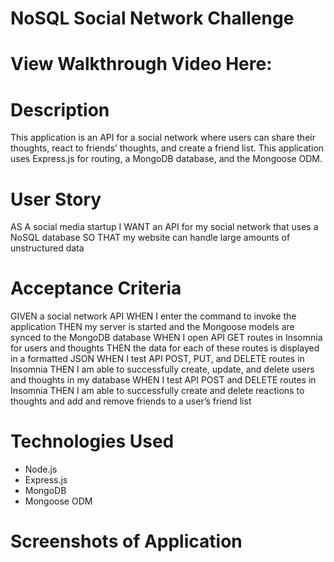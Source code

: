 # NoSQL Social Network Challenge

# View Walkthrough Video Here:

# Description
This application is an API for a social network where users can share their thoughts, react to friends’ thoughts, and create a friend list. This application uses Express.js for routing, a MongoDB database, and the Mongoose ODM. 

# User Story
AS A social media startup
I WANT an API for my social network that uses a NoSQL database
SO THAT my website can handle large amounts of unstructured data

# Acceptance Criteria
GIVEN a social network API
WHEN I enter the command to invoke the application
THEN my server is started and the Mongoose models are synced to the MongoDB database
WHEN I open API GET routes in Insomnia for users and thoughts
THEN the data for each of these routes is displayed in a formatted JSON
WHEN I test API POST, PUT, and DELETE routes in Insomnia
THEN I am able to successfully create, update, and delete users and thoughts in my database
WHEN I test API POST and DELETE routes in Insomnia
THEN I am able to successfully create and delete reactions to thoughts and add and remove friends to a user’s friend list

# Technologies Used
* Node.js
* Express.js
* MongoDB
* Mongoose ODM

# Screenshots of Application